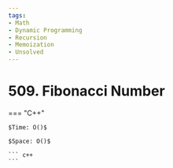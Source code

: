 ```yaml
---
tags:
- Math
- Dynamic Programming
- Recursion
- Memoization
- Unsolved
---
```



# 509. Fibonacci Number

=== "C++"

    $Time: O()$

    $Space: O()$

    ``` c++
    ```